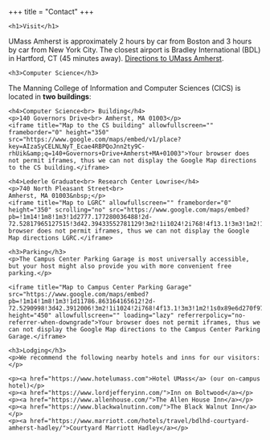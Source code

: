 +++
title = "Contact"
+++

~~~
<h1>Visit</h1>
~~~

UMass Amherst is approximately 2 hours by car from Boston and 3 hours by car from New York City. The closest airport is Bradley International (BDL) in Hartford, CT (45 minutes away). [Directions to UMass Amherst](http://www.umass.edu/visitorsctr/directions).

~~~
<h3>Computer Science</h3>
~~~

The Manning College of Information and Computer Sciences (CICS) is located in **two buildings**:

~~~
<h4>Computer Science<br> Building</h4>
<p>140 Governors Drive<br> Amherst, MA 01003</p>
<iframe title="Map to the CS building" allowfullscreen="" frameborder="0" height="350" src="https://www.google.com/maps/embed/v1/place?key=AIzaSyCELNLNyT_Ecae4RBPQoJnn2ty9C-rhUik&amp;q=140+Governors+Drive+Amherst+MA+01003">Your browser does not permit iframes, thus we can not display the Google Map directions to the CS building.</iframe>

<h4>Lederle Graduate<br> Research Center Lowrise</h4>
<p>740 North Pleasant Street<br>
Amherst, MA 01003&nbsp;</p>
<iframe title="Map to LGRC" allowfullscreen="" frameborder="0" height="350" scrolling="no" src="https://www.google.com/maps/embed?pb=!1m14!1m8!1m3!1d2777.177280036488!2d-72.52817965127515!3d42.39433552781129!3m2!1i1024!2i768!4f13.1!3m3!1m2!1s0x89e6d27a222d2937%3A0x345f2fbc4e4230d!2s740+N+Pleasant+St%2C+Amherst%2C+MA+01003!5e0!3m2!1sen!2sus!4v1562617347173!5m2!1sen!2sus">Your browser does not permit iframes, thus we can not display the Google Map directions LGRC.</iframe>
~~~

~~~
<h3>Parking</h3>
<p>The Campus Center Parking Garage is most universally accessible, but your host might also provide you with more convenient free parking.</p>

<iframe title="Map to Campus Center Parking Garage" src="https://www.google.com/maps/embed?pb=!1m14!1m8!1m3!1d11786.863164165612!2d-72.5290998!3d42.3912006!3m2!1i1024!2i768!4f13.1!3m3!1m2!1s0x89e6d270f9732ded%3A0x9d36ff4f0f0fe60f!2sCampus%20Center%20Parking%20Garage%2C%20Amherst%2C%20MA%2001002!5e0!3m2!1sen!2sus!4v1708361551569!5m2!1sen!2sus" height="450" allowfullscreen="" loading="lazy" referrerpolicy="no-referrer-when-downgrade">Your browser does not permit iframes, thus we can not display the Google Map directions to the Campus Center Parking Garage.</iframe>
~~~

~~~
<h3>Lodging</h3>
<p>We recommend the following nearby hotels and inns for our visitors:</p>

<p><a href="https://www.hotelumass.com">Hotel UMass</a> (our on-campus hotel)</p>
<p><a href="https://www.lordjefferyinn.com/">Inn on Boltwood</a></p>
<p><a href="https://www.allenhouse.com/">The Allen House Inn</a></p>
<p><a href="https://www.blackwalnutinn.com/">The Black Walnut Inn</a></p>
<p><a href="https://www.marriott.com/hotels/travel/bdlhd-courtyard-amherst-hadley/">Courtyard Marriott Hadley</a></p>
~~~